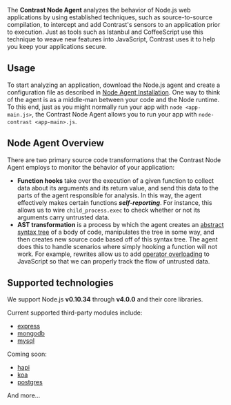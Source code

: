 <!--
title: "Node.js Agent Overview "
description: "Troubleshooting the Node.js Agent"
-->

The **Contrast Node Agent** analyzes the behavior of Node.js web applications by using established techniques, such as source-to-source compilation, to intercept and add Contrast's sensors to an application prior to execution. Just as tools such as Istanbul and CoffeeScript use this technique to weave new features into JavaScript, Contrast uses it to help you keep your applications secure.

## Usage
To start analyzing an application, download the Node.js agent and create a configuration file as described in [Node Agent Installation](user_nodeinstall.html#install).
One way to think of the agent is as a middle-man between your code and the Node runtime. To this end, just as you might normally run your app with ```node <app-main.js>```, the Contrast Node Agent allows you to run your app with ```node-contrast <app-main>.js```.

## Node Agent Overview
There are two primary source code transformations that the Contrast Node Agent employs to monitor the behavior of your application:
* **Function hooks** take over the execution of a given function to collect data about its arguments and its return value, and send this data to the parts of the agent responsible for analysis. In this way, the agent effectively makes certain functions ***self-reporting***. For instance, this allows us to wire ```child_process.exec``` to check whether or not its arguments carry untrusted data.
* **AST transformation** is a process by which the agent creates an [abstract syntax tree](https://en.wikipedia.org/wiki/Abstract_syntax_tree) of a body of code, manipulates the tree in some way, and then creates new source code based off of this syntax tree. The agent does this to handle scenarios where simply hooking a function will not work. For example, rewrites allow us to add [operator overloading](https://en.wikipedia.org/wiki/Operator_overloading) to JavaScript so that we can properly track the flow of untrusted data.

## Supported technologies
We support Node.js **v0.10.34** through **v4.0.0** and their core libraries.

Current supported third-party modules include:
* [express](http://expressjs.com)
* [mongodb](https://docs.mongodb.org/ecosystem/drivers/node-js/)
* [mysql](https://www.npmjs.com/package/mysql) 

Coming soon:
* [hapi](https://www.npmjs.com/package/hapi)
* [koa](https://www.npmjs.com/package/koa)
* [postgres](https://www.npmjs.com/package/pg)

And more...
